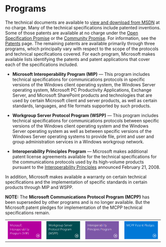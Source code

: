 # Programs

The technical documents are available to [view and download from MSDN]("https://msdn.microsoft.com/library/dd208104.aspx") at no charge. Many of the technical specifications include patented inventions. Some of those patents are available at no charge under the [Open Specification Promise]("https://msdn.microsoft.com/openspecifications/dn646765") or the [Community Promise]("https://msdn.microsoft.com/openspecifications/dn646766"). For information, see the [Patents]("https://msdn.microsoft.com/openspecifications/dn750984") page. The remaining patents are available primarily through three programs, which principally vary with respect to the scope of the protocols and technical specifications covered. For each program, Microsoft makes available lists identifying the patents and patent applications that cover each of the specifications included.

* **Microsoft Interoperability Program (MIP)** — This program includes technical specifications for communications protocols in specific versions of the Windows client operating system, the Windows Server operating system, Microsoft PC Productivity Applications, Exchange Server, and Microsoft SharePoint products and technologies that are used by certain Microsoft client and server products, as well as certain standards, languages, and file formats supported by such products.

* **Workgroup Server Protocol Program (WSPP)** — This program includes technical specifications for communications protocols between specific versions of the Windows client operating system and the Windows Server operating system as well as between specific versions of the Windows Server operating systems to provide file, print and user and group administration services in a Windows workgroup network.

* **Interoperability Principles Program** — Microsoft makes additional patent license agreements available for the technical specifications for the communications protocols used by its high-volume products pursuant to the [Interoperability Principles]("https://msdn.microsoft.com/openspecifications/dn646764") announced February 21, 2008.

In addition, Microsoft makes available a warranty on certain technical specifications and the implementation of specific standards in certain products through MIP and WSPP.

**NOTE:** The **Microsoft Communications Protocol Program (MCPP)** has been superseded by other programs and is no longer available. But the Microsoft patent pledges for implementation of the MCPP technical specifications remain.

|||||
|---|---|---|---|
|[![Microsoft Interoperability Program (MIP)](./images/MIP.png)]("https://msdn.microsoft.com/en-us/openspecifications/dn646762")|[![Workgroup Server Protocol Program (WSPP)](./images/WSPP.png)]("https://msdn.microsoft.com/en-us/openspecifications/dn646763")|[![Interoperability Principles Program](./images/IntPrinc.png)]("https://msdn.microsoft.com/en-us/openspecifications/dn646764")|[![MCPP Pattent Program](./images/MCPP.png)]("https://msdn.microsoft.com/en-us/openspecifications/dn865017")|
